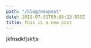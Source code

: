 ```yaml
---
path: "/blog/newpost"
date: 2019-07-31T05:08:13.855Z
title: this is a new post
---
```


jkfnsdkfjskfjs
